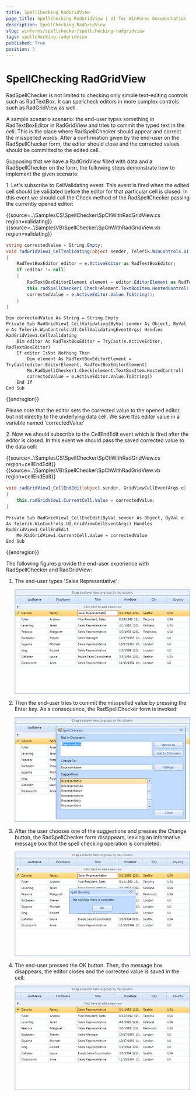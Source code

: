 ```yaml
---
title: SpellChecking RadGridView
page_title: SpellChecking RadGridView | UI for WinForms Documentation
description: SpellChecking RadGridView
slug: winforms/spellchecker/spellchecking-radgridview
tags: spellchecking,radgridview
published: True
position: 3
---
```


# SpellChecking RadGridView

RadSpellChecker is not limited to checking only simple text-editing controls such as RadTextBox. It can spellcheck editors in more complex controls such as RadGridView as well.
      

A sample scenario scenario: the end-user types something in RadTextBoxEditor in RadGridView and tries to commit the typed text in the cell. This is the place where RadSpellChecker should appear and correct the misspelled words.  After a confirmation given by the end-user on the RadSpellChecker form, the editor should close and the corrected values should be committed to the edited cell.
      

Supposing that we have a RadGridView filled with data and a RadSpellChecker on the form, the following steps demonstrate how to implement the given scenario:
      

1\. Let's subscribe to CellValidating event. This event is fired when the edited cell should be validated before the editor for that particular cell is closed. In this event we should call the Check method of the RadSpellChecker passing the currently opened editor:


{{source=..\SamplesCS\SpellChecker\SpChWithRadGridView.cs region=validating}} 
{{source=..\SamplesVB\SpellChecker\SpChWithRadGridView.vb region=validating}} 

````C#
string correctedValue = String.Empty;
void radGridView1_CellValidating(object sender, Telerik.WinControls.UI.CellValidatingEventArgs e)
{
    RadTextBoxEditor editor = e.ActiveEditor as RadTextBoxEditor;
    if (editor != null)
    {
        RadTextBoxEditorElement element = editor.EditorElement as RadTextBoxEditorElement;
        this.radSpellChecker1.Check(element.TextBoxItem.HostedControl);
        correctedValue = e.ActiveEditor.Value.ToString();
    }
}

````
````VB.NET
Dim correctedValue As String = String.Empty
Private Sub RadGridView1_CellValidating(ByVal sender As Object, ByVal e As Telerik.WinControls.UI.CellValidatingEventArgs) Handles RadGridView1.CellValidating
    Dim editor As RadTextBoxEditor = TryCast(e.ActiveEditor, RadTextBoxEditor)
    If editor IsNot Nothing Then
        Dim element As RadTextBoxEditorElement = TryCast(editor.EditorElement, RadTextBoxEditorElement)
        Me.RadSpellChecker1.Check(element.TextBoxItem.HostedControl)
        correctedValue = e.ActiveEditor.Value.ToString()
    End If
End Sub

````

{{endregion}} 


Please note that the editor sets the corrected value to the opened editor, but not directly to the underlying data cell. We save this editor value in a variable named 'correctedValue'
          

2\. Now we should subscribe to the CellEndEdit event which is fired after the editor is closed. In this event we should pass the saved corrected value to the data cell:

{{source=..\SamplesCS\SpellChecker\SpChWithRadGridView.cs region=cellEndEdit}} 
{{source=..\SamplesVB\SpellChecker\SpChWithRadGridView.vb region=cellEndEdit}} 

````C#
void radGridView1_CellEndEdit(object sender, GridViewCellEventArgs e)
{
    this.radGridView1.CurrentCell.Value = correctedValue;
}

````
````VB.NET
Private Sub RadGridView1_CellEndEdit(ByVal sender As Object, ByVal e As Telerik.WinControls.UI.GridViewCellEventArgs) Handles RadGridView1.CellEndEdit
    Me.RadGridView1.CurrentCell.Value = correctedValue
End Sub

````

{{endregion}} 

The following figures provide the end-user experience with RadSpellChecker and RadGridView:
      

1. The end-user types 'Sales Representative':

    ![spellchecker-spellchecking-radgridview 001](images/spellchecker-spellchecking-radgridview001.png)

1. Then the end-user tries to commit the misspelled value by pressing the Enter key. As a consequence, the RadSpellChecker form is invoked:

    ![spellchecker-spellchecking-radgridview 002](images/spellchecker-spellchecking-radgridview002.png)

1. After the user chooses one of the suggestions and presses the Change button, the RadSpellChecker form disappears, leaving an informative message box that the spell checking operation is completed:

    ![spellchecker-spellchecking-radgridview 003](images/spellchecker-spellchecking-radgridview003.png)

1. The end-user pressed the OK button. Then, the message box disappears, the editor closes and the corrected value is saved in the cell:

    ![spellchecker-spellchecking-radgridview 004](images/spellchecker-spellchecking-radgridview004.png)
